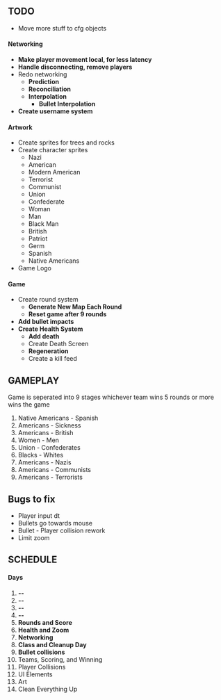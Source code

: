## TODO

* Move more stuff to cfg objects

#### Networking
* **Make player movement local, for less latency**
* **Handle disconnecting, remove players**
* Redo networking
  * **Prediction**
  * **Reconciliation**
  * **Interpolation**
    * **Bullet Interpolation**
* **Create username system**

#### Artwork
* Create sprites for trees and rocks
* Create character sprites
  * Nazi
  * American
  * Modern American
  * Terrorist
  * Communist
  * Union
  * Confederate
  * Woman
  * Man
  * Black Man
  * British
  * Patriot
  * Germ
  * Spanish
  * Native Americans
* Game Logo

#### Game
* Create round system
  * **Generate New Map Each Round**
  * **Reset game after 9 rounds**
* **Add bullet impacts**
* **Create Health System**
  * **Add death**
  * Create Death Screen
  * **Regeneration**
  * Create a kill feed



## GAMEPLAY

Game is seperated into 9 stages whichever team wins 5 rounds or more wins the game
1. Native Americans - Spanish
2. Americans - Sickness
3. Americans - British
4. Women - Men
5. Union - Confederates
6. Blacks - Whites
7. Americans - Nazis
8. Americans - Communists
9. Americans - Terrorists

## Bugs to fix

* Player input dt
* Bullets go towards mouse
* Bullet - Player collision rework
* Limit zoom

## SCHEDULE

#### Days
1. **--**
2. **--**
3. **--**
4. **--**
5. **Rounds and Score**
6. **Health and Zoom**
7. **Networking**
8. **Class and Cleanup Day**
9. **Bullet collisions**
10. Teams, Scoring, and Winning
11. Player Collisions
12. UI Elements
13. Art
14. Clean Everything Up